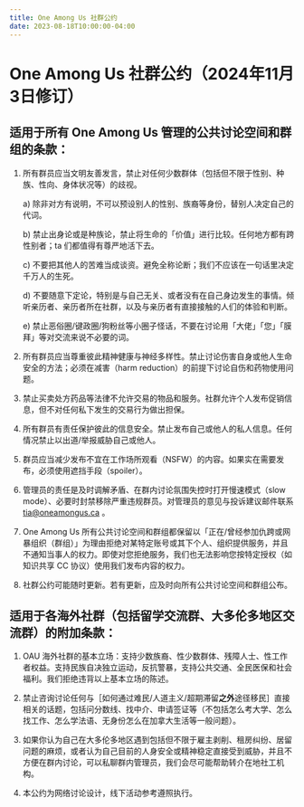 ```yaml
---
title: One Among Us 社群公约
date: 2023-08-18T10:00:00-04:00
---
```


# One Among Us 社群公约（2024年11月3日修订）

## 适用于所有 One Among Us 管理的公共讨论空间和群组的条款：

1. 所有群员应当文明友善发言，禁止对任何少数群体（包括但不限于性别、种族、性向、身体状况等）的歧视。

    a) 除非对方有说明，不可以预设别人的性别、族裔等身份，替别人决定自己的代词。

    b) 禁止出身论或是种族论，禁止将生命的「价值」进行比较。任何地方都有跨性别者；ta 们都值得有尊严地活下去。

    c) 不要把其他人的苦难当成谈资。避免全称论断；我们不应该在一句话里决定千万人的生死。

    d) 不要随意下定论，特别是与自己无关、或者没有在自己身边发生的事情。倾听亲历者、亲历者所在社群，以及与亲历者有直接接触的人们的体验和判断。

    e) 禁止恶俗圈/键政圈/狗粉丝等小圈子怪话，不要在讨论用「大佬」「您」「膜拜」等对交流来说不必要的词。

2. 所有群员应当尊重彼此精神健康与神经多样性。禁止讨论伤害自身或他人生命安全的方法；必须在减害（harm reduction）的前提下讨论自伤和药物使用问题。

3. 禁止买卖处方药品等法律不允许交易的物品和服务。社群允许个人发布促销信息，但不对任何私下发生的交易行为做出担保。

4. 所有群员有责任保护彼此的信息安全。禁止发布自己或他人的私人信息。任何情况禁止以出道/举报威胁自己或他人。

5. 群员应当减少发布不宜在工作场所观看（NSFW）的内容。如果实在需要发布，必须使用遮挡手段（spoiler）。

6. 管理员的责任是及时调解矛盾、在群内讨论氛围失控时打开慢速模式（slow mode）、必要时封禁移除严重违规群员。对管理员的意见与投诉建议邮件联系 tia@oneamongus.ca 。

7. One Among Us 所有公共讨论空间和群组都保留以「正在/曾经参加仇跨或网暴组织（群组）」为理由拒绝对某特定账号或其下个人、组织提供服务，并且不通知当事人的权力。即使对您拒绝服务，我们也无法影响您按特定授权（如知识共享 CC 协议）使用我们发布内容的权力。

8. 社群公约可能随时更新。若有更新，应及时向所有公共讨论空间和群组公布。

## 适用于各海外社群（包括留学交流群、大多伦多地区交流群）的附加条款：

1. OAU 海外社群的基本立场：支持少数族裔、性少数群体、残障人士、性工作者权益。支持民族自决独立运动，反抗警暴，支持公共交通、全民医保和社会福利。我们拒绝违背以上基本立场的陈述。

2. 禁止咨询讨论任何与［如何通过难民/人道主义/超期滞留**之外**途径移民］直接相关的话题，包括问分数线、找中介、申请签证等（不包括怎么考大学、怎么找工作、怎么学法语、无身份怎么在加拿大生活等一般问题）。

3. 如果你认为自己在大多伦多地区遇到包括但不限于雇主剥削、租房纠纷、居留问题的麻烦，或者认为自己目前的人身安全或精神稳定直接受到威胁，并且不方便在群内讨论，可以私聊群内管理员，我们会尽可能帮助转介在地社工机构。

4. 本公约为网络讨论设计，线下活动参考遵照执行。
